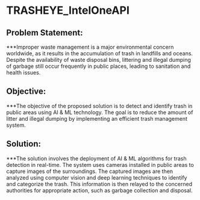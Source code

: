 # TRASHEYE_IntelOneAPI

## Problem Statement: 
***Improper waste management is a major environmental concern worldwide, as it results in the accumulation of trash in landfills and oceans. Despite the availability of waste disposal bins, littering and illegal dumping of garbage still occur frequently in public places, leading to sanitation and health issues.

## Objective: 
***The objective of the proposed solution is to detect and identify trash in public areas using AI & ML technology. The goal is to reduce the amount of litter and illegal dumping by implementing an efficient trash management system.

## Solution: 
***The solution involves the deployment of AI & ML algorithms for trash detection in real-time. The system uses cameras installed in public areas to capture images of the surroundings. The captured images are then analyzed using computer vision and deep learning techniques to identify and categorize the trash. This information is then relayed to the concerned authorities for appropriate action, such as garbage collection and disposal.
